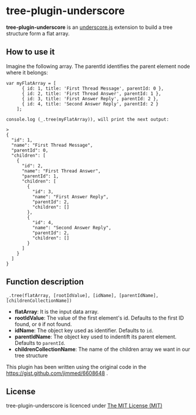 # tree-plugin-underscore
**tree-plugin-underscore** is an [underscore.js](http://underscorejs.org/) extension to build a tree structure form a flat array.

## How to use it

Imagine the following array. The parentId identifies the parent element node where it belongs:

    var myFlatArray = [
          { id: 1, title: 'First Thread Message', parentId: 0 },
          { id: 2, title: 'First Thread Answer', parentId: 1 },
          { id: 3, title: 'First Answer Reply', parentId: 2 },
          { id: 4, title: 'Second Answer Reply', parentId: 2 }
        ];
        
    console.log (_.tree(myFlatArray)), will print the next output:

    >
    {
      "id": 1,
      "name": "First Thread Message",
      "parentId": 0,
      "children": [
        {
          "id": 2,
          "name": "First Thread Answer",
          "parentId": 1,
          "children": [
            {
              "id": 3,
              "name": "First Answer Reply",
              "parentId": 2,
              "children": []
            },
            {
              "id": 4,
              "name": "Second Answer Reply",
              "parentId": 2,
              "children": []
            }
          ]
        }
      ]
    }


##  Function description

``_.tree(flatArray, [rootIdValue], [idName], [parentIdName], [childrenCollectionName])``

 - **flatArray**: It is the input data array.
 - **rootIdValue**: The value of the first element's id. Defaults to the first ID found, or `0` if not found.
 - **idName**: The object key used as identifier. Defaults to `id`.
 - **parentIdName**: The object key used to indentift its parent element. Defaults to `parentId`.
 - **childrenCollectionName**: The name of the children array we want in our tree structure 
 
 
 This plugin has been written using the original code in the https://gist.github.com/jimmed/6608648 .

## License
  tree-plugin-underscore is licenced under [The MIT License (MIT)](https://github.com/sinmsinm/tree-plugin-underscore/blob/master/LICENSE)
